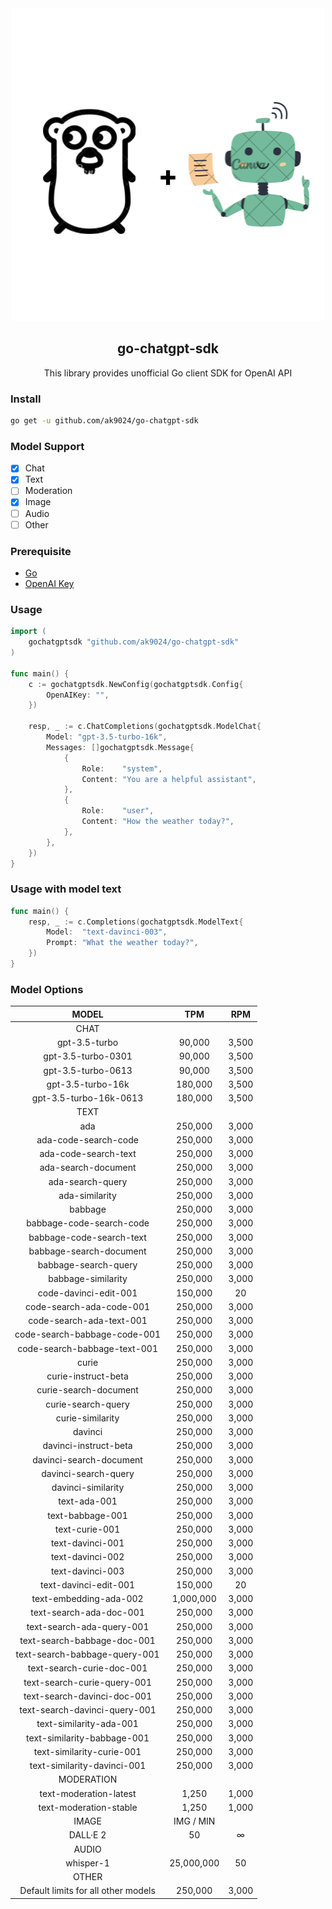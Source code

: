 <div align="center">
    <img src="./assets/logo.png">
    <h2>go-chatgpt-sdk</h2>
    <p>This library provides unofficial Go client SDK for OpenAI API</p>
</div>

### Install

```bash
go get -u github.com/ak9024/go-chatgpt-sdk
```

### Model Support

- [x] Chat
- [x] Text
- [ ] Moderation
- [x] Image
- [ ] Audio
- [ ] Other

### Prerequisite

- [Go](https://go.dev/doc/install)
- [OpenAI Key](https://platform.openai.com/account/api-keys)

### Usage

```go
import (
	gochatgptsdk "github.com/ak9024/go-chatgpt-sdk"
)

func main() {
	c := gochatgptsdk.NewConfig(gochatgptsdk.Config{
		OpenAIKey: "",
	})

	resp, _ := c.ChatCompletions(gochatgptsdk.ModelChat{
		Model: "gpt-3.5-turbo-16k",
		Messages: []gochatgptsdk.Message{
			{
				Role:    "system",
				Content: "You are a helpful assistant",
			},
			{
				Role:    "user",
				Content: "How the weather today?",
			},
		},
	})
}
```

### Usage with model text

```go
func main() {
	resp, _ := c.Completions(gochatgptsdk.ModelText{
		Model:  "text-davinci-003",
		Prompt: "What the weather today?",
	})
}
```

### Model Options

|                MODEL                |    TPM     |  RPM  |
| :---------------------------------: | :--------: | :---: |
|                CHAT                 |            |       |
|            gpt-3.5-turbo            |   90,000   | 3,500 |
|         gpt-3.5-turbo-0301          |   90,000   | 3,500 |
|         gpt-3.5-turbo-0613          |   90,000   | 3,500 |
|          gpt-3.5-turbo-16k          |  180,000   | 3,500 |
|       gpt-3.5-turbo-16k-0613        |  180,000   | 3,500 |
|                TEXT                 |            |       |
|                 ada                 |  250,000   | 3,000 |
|        ada-code-search-code         |  250,000   | 3,000 |
|        ada-code-search-text         |  250,000   | 3,000 |
|         ada-search-document         |  250,000   | 3,000 |
|          ada-search-query           |  250,000   | 3,000 |
|           ada-similarity            |  250,000   | 3,000 |
|               babbage               |  250,000   | 3,000 |
|      babbage-code-search-code       |  250,000   | 3,000 |
|      babbage-code-search-text       |  250,000   | 3,000 |
|       babbage-search-document       |  250,000   | 3,000 |
|        babbage-search-query         |  250,000   | 3,000 |
|         babbage-similarity          |  250,000   | 3,000 |
|        code-davinci-edit-001        |  150,000   |  20   |
|      code-search-ada-code-001       |  250,000   | 3,000 |
|      code-search-ada-text-001       |  250,000   | 3,000 |
|    code-search-babbage-code-001     |  250,000   | 3,000 |
|    code-search-babbage-text-001     |  250,000   | 3,000 |
|                curie                |  250,000   | 3,000 |
|         curie-instruct-beta         |  250,000   | 3,000 |
|        curie-search-document        |  250,000   | 3,000 |
|         curie-search-query          |  250,000   | 3,000 |
|          curie-similarity           |  250,000   | 3,000 |
|               davinci               |  250,000   | 3,000 |
|        davinci-instruct-beta        |  250,000   | 3,000 |
|       davinci-search-document       |  250,000   | 3,000 |
|        davinci-search-query         |  250,000   | 3,000 |
|         davinci-similarity          |  250,000   | 3,000 |
|            text-ada-001             |  250,000   | 3,000 |
|          text-babbage-001           |  250,000   | 3,000 |
|           text-curie-001            |  250,000   | 3,000 |
|          text-davinci-001           |  250,000   | 3,000 |
|          text-davinci-002           |  250,000   | 3,000 |
|          text-davinci-003           |  250,000   | 3,000 |
|        text-davinci-edit-001        |  150,000   |  20   |
|       text-embedding-ada-002        | 1,000,000  | 3,000 |
|       text-search-ada-doc-001       |  250,000   | 3,000 |
|      text-search-ada-query-001      |  250,000   | 3,000 |
|     text-search-babbage-doc-001     |  250,000   | 3,000 |
|    text-search-babbage-query-001    |  250,000   | 3,000 |
|      text-search-curie-doc-001      |  250,000   | 3,000 |
|     text-search-curie-query-001     |  250,000   | 3,000 |
|     text-search-davinci-doc-001     |  250,000   | 3,000 |
|    text-search-davinci-query-001    |  250,000   | 3,000 |
|       text-similarity-ada-001       |  250,000   | 3,000 |
|     text-similarity-babbage-001     |  250,000   | 3,000 |
|      text-similarity-curie-001      |  250,000   | 3,000 |
|     text-similarity-davinci-001     |  250,000   | 3,000 |
|             MODERATION              |            |       |
|       text-moderation-latest        |   1,250    | 1,000 |
|       text-moderation-stable        |   1,250    | 1,000 |
|                IMAGE                | IMG / MIN  |       |
|              DALL·E 2               |     50     |   ∞   |
|                AUDIO                |            |       |
|              whisper-1              | 25,000,000 |  50   |
|                OTHER                |            |       |
| Default limits for all other models |  250,000   | 3,000 |
